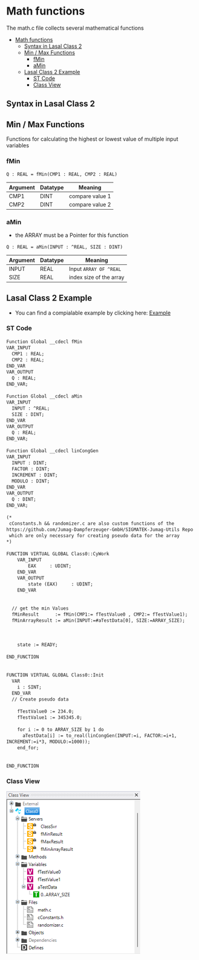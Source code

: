 # Math functions
The math.c file collects several mathematical functions


- [Math functions](#math-functions)
  - [Syntax in Lasal Class 2](#syntax-in-lasal-class-2)
  - [Min / Max Functions](#min--max-functions)
    - [fMin](#fmin)
    - [aMin](#amin)
  - [Lasal Class 2 Example](#lasal-class-2-example)
    - [ST Code](#st-code)
    - [Class View](#class-view)

## Syntax in Lasal Class 2

## Min / Max Functions
Functions for calculating the highest or lowest value of multiple input variables
### fMin
```
Q : REAL = fMin(CMP1 : REAL, CMP2 : REAL)
```
| Argument | Datatype | Meaning |
| ------------- | ------------- | ------------- |
| CMP1  | DINT | compare value 1 |
| CMP2  | DINT  | compare value 2 |



### aMin
* the ARRAY must be a Pointer for this function
```
Q : REAL = aMin(INPUT : ^REAL, SIZE : DINT)
```

| Argument | Datatype | Meaning |
| ------------- | ------------- | ------------- |
| INPUT  | REAL | Input ```ARRAY OF ^REAL ``` |
| SIZE  | REAL  | index size of the array  |


## Lasal Class 2 Example
* You can find a compialable example by clicking here: [Example](https://github.com/Jumag-Dampferzeuger-GmbH/SIGMATEK-Jumag-Utils-Examples/tree/main/math)

### ST Code

```
Function Global __cdecl fMin
VAR_INPUT
  CMP1 : REAL;
  CMP2 : REAL; 
END_VAR
VAR_OUTPUT
  Q : REAL;
END_VAR;

Function Global __cdecl aMin
VAR_INPUT
  INPUT : ^REAL;
  SIZE : DINT; 
END_VAR
VAR_OUTPUT
  Q : REAL;
END_VAR;

Function Global __cdecl linCongGen
VAR_INPUT 
  INPUT : DINT;
  FACTOR : DINT; 
  INCREMENT : DINT; 
  MODULO : DINT; 
END_VAR
VAR_OUTPUT
  Q : DINT;
END_VAR;

(*
 cConstants.h && randomizer.c are also custom functions of the https://github.com/Jumag-Dampferzeuger-GmbH/SIGMATEK-Jumag-Utils Repo 
 which are only necessary for creating pseudo data for the array
*)

FUNCTION VIRTUAL GLOBAL Class0::CyWork
	VAR_INPUT
		EAX 	: UDINT;
	END_VAR
	VAR_OUTPUT
		state (EAX) 	: UDINT;
	END_VAR

  
  // get the min Values 
  fMinResult      := fMin(CMP1:= fTestValue0 , CMP2:= fTestValue1);
  fMinArrayResult := aMin(INPUT:=#aTestData[0], SIZE:=ARRAY_SIZE);
  
  

	state := READY;

END_FUNCTION


FUNCTION VIRTUAL GLOBAL Class0::Init 
  VAR
  	i : SINT; 
  END_VAR
  // Create pseudo data

    fTestValue0 := 234.0;
    fTestValue1 := 345345.0;
    
    for i := 0 to ARRAY_SIZE by 1 do
      aTestData[i] := to_real(linCongGen(INPUT:=i, FACTOR:=i+1, INCREMENT:=i*3, MODULO:=1000)); 
    end_for;


END_FUNCTION

```

### Class View
![Alt text](docs/img/image-9.png)